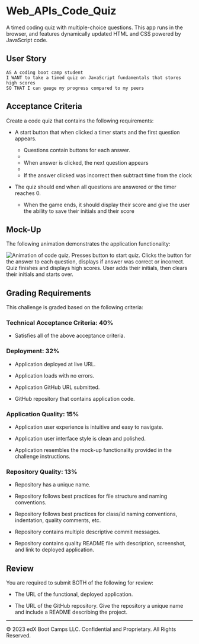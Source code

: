 # Web_APIs_Code_Quiz

A timed coding quiz with multiple-choice questions. This app runs in the browser, and features dynamically updated HTML and CSS powered by JavaScript code.

## User Story

```
AS A coding boot camp student
I WANT to take a timed quiz on JavaScript fundamentals that stores high scores
SO THAT I can gauge my progress compared to my peers
```

## Acceptance Criteria
Create a code quiz that contains the following requirements:

- A start button that when clicked a timer starts and the first question appears.

  - Questions contain buttons for each answer.
  -
  - When answer is clicked, the next question appears
  -
  - If the answer clicked was incorrect then subtract time from the clock

- The quiz should end when all questions are answered or the timer reaches 0.

  - When the game ends, it should display their score and give the user the ability to save their initials and their score


## Mock-Up

The following animation demonstrates the application functionality:

![Animation of code quiz. Presses button to start quiz. Clicks the button for the answer to each question, displays if answer was correct or incorrect. Quiz finishes and displays high scores. User adds their initials, then clears their initials and starts over.](./assets/08-web-apis-challenge-demo.gif)

## Grading Requirements

This challenge is graded based on the following criteria:

### Technical Acceptance Criteria: 40%

- Satisfies all of the above acceptance criteria.

### Deployment: 32%

- Application deployed at live URL.

- Application loads with no errors.

- Application GitHub URL submitted.

- GitHub repository that contains application code.

### Application Quality: 15%

- Application user experience is intuitive and easy to navigate.

- Application user interface style is clean and polished.

- Application resembles the mock-up functionality provided in the challenge instructions.

### Repository Quality: 13%

- Repository has a unique name.

- Repository follows best practices for file structure and naming conventions.

- Repository follows best practices for class/id naming conventions, indentation, quality comments, etc.

- Repository contains multiple descriptive commit messages.

- Repository contains quality README file with description, screenshot, and link to deployed application.

## Review

You are required to submit BOTH of the following for review:

- The URL of the functional, deployed application.

- The URL of the GitHub repository. Give the repository a unique name and include a README describing the project.

---

© 2023 edX Boot Camps LLC. Confidential and Proprietary. All Rights Reserved.
